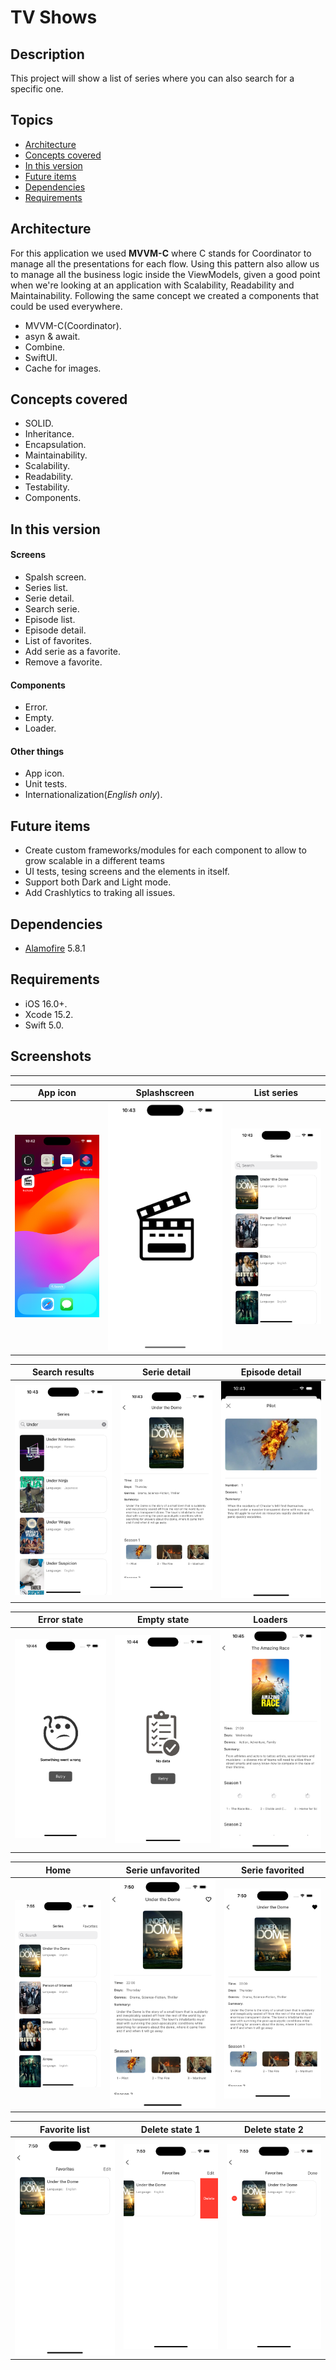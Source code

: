 # TV Shows

## Description
This project will show a list of series where you can also search for a specific one.

## Topics
* [Architecture](#architecture)
* [Concepts covered](#conceptscovered)
* [In this version](#inthisversion)
* [Future items](#futureitems)
* [Dependencies](#dependencies)
* [Requirements](#requirements)

## Architecture
For this application we used **MVVM-C** where C stands for Coordinator to manage all the presentations for each flow.
Using this pattern also allow us to manage all the business logic inside the ViewModels, given a good point when we're looking at an application with Scalability, Readability and Maintainability.
Following the same concept we created a components that could be used everywhere.
* MVVM-C(Coordinator).
* asyn & await.
* Combine.
* SwiftUI.
* Cache for images.

## Concepts covered
* SOLID.
* Inheritance.
* Encapsulation.
* Maintainability.
* Scalability.
* Readability.
* Testability.
* Components.

## In this version

#### Screens
* Spalsh screen.
* Series list.
* Serie detail.
* Search serie.
* Episode list.
* Episode detail.
* List of favorites.
* Add serie as a favorite.
* Remove a favorite.

#### Components
* Error.
* Empty.
* Loader.

#### Other things
* App icon.
* Unit tests.
* Internationalization(*English only*).

## Future items
* Create custom frameworks/modules for each component to allow to grow scalable in a different teams
* UI tests, tesing screens and the elements in itself.
* Support both Dark and Light mode.
* Add Crashlytics to traking all issues.

## Dependencies
* [Alamofire](https://github.com/Alamofire/Alamofire) 5.8.1

## Requirements
* iOS 16.0+.
* Xcode 15.2.
* Swift 5.0.

## Screenshots
------------

| App icon | Splashscreen | List series |
| ------------- | ------------- | ------------- |
| ![iPhone1](/screenshots/image1.png?raw=true) | ![iPhone2](/screenshots/image2.png?raw=true) | ![iPhone3](/screenshots/image3.png?raw=true) |

| Search results | Serie detail | Episode detail |
| ------------- | ------------- | ------------- | 
| ![iPhone4](/screenshots/image4.png?raw=true) | ![iPhone5](/screenshots/image5.png?raw=true) | ![iPhone6](/screenshots/image6.png?raw=true) |

| Error state | Empty state | Loaders |
| ------------- | ------------- | ------------- |
| ![iPhone7](/screenshots/image7.png?raw=true) | ![iPhone8](/screenshots/image8.png?raw=true) | ![iPhone9](/screenshots/image9.png?raw=true) |

| Home | Serie unfavorited | Serie favorited |
| - | - | - |
| ![iPhone10](/screenshots/image10.png?raw=true) | ![iPhone11](/screenshots/image11.png?raw=true) | ![iPhone12](/screenshots/image12.png?raw=true) |

| Favorite list | Delete state 1 | Delete state 2 |
| - | - | - |
| ![iPhone13](/screenshots/image13.png?raw=true) | ![iPhone14](/screenshots/image14.png?raw=true) | ![iPhone15](/screenshots/image15.png?raw=true) |

